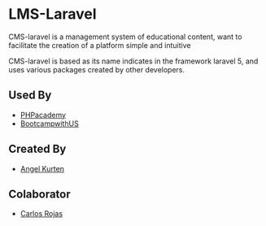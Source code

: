 # LMS-Laravel

CMS-laravel is a management system of educational content, want to facilitate the creation of a platform simple and intuitive

CMS-laravel is based as its name indicates in the framework laravel 5, and uses various packages created by other developers.

Used By
-------------

+ [PHPacademy](http://phpacademy.co)
+ [BootcampwithUS](http://bootcampwith.us)


Created By
-----------

+ [Angel Kurten](http://twitter.com/AngelKurten)

Colaborator
---------
+ [Carlos Rojas](http://twitter.com/carlosrojas_o)

